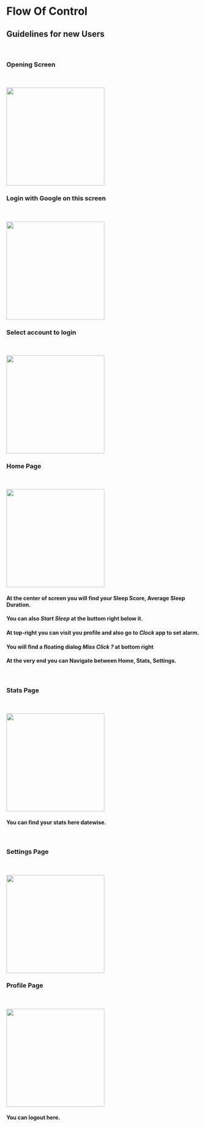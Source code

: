 # Flow Of Control
## Guidelines for new Users
<br>

### Opening Screen
<br>
<br>
<img src="Demo/1.png" width="256"/>

<br>

### Login with Google on this screen
<br>
<br>
<img src="Demo/9.png" width="256"/>

<br>

### Select account to login
<br>
<br>
<img src="Demo/11.jpg" width="256"/>

<br>

### Home Page
<br>
<br>
<img src="Demo/10.png" width="256"/>
<br>

#### At the center of screen you will find your Sleep Score, Average Sleep Duration.
#### You can also _Start Sleep_ at the buttom right below it.
#### At top-right you can visit you profile and also go to _Clock_ app to set alarm.
#### You will find a floating dialog _Miss Click ?_ at bottom right
#### At the very end you can Navigate between **Home**, **Stats**, **Settings**. 

<br>

### Stats Page
<br>
<br>
<img src="Demo/4.png" width="256"/>
<br>

#### You can find your stats here datewise.
<br>

### Settings Page
<br>
<br>
<img src="Demo/5.png" width="256"/>

<br>

### Profile Page
<br>
<br>
<img src="Demo/8.png" width="256"/>

####  You can logout here.
<br>